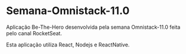 # Semana-Omnistack-11.0

Aplicação Be-The-Hero desenvolvida pela semana Omnistack-11.0 feita pelo canal RocketSeat.

Esta aplicação utiliza React, Nodejs e ReactNative.
